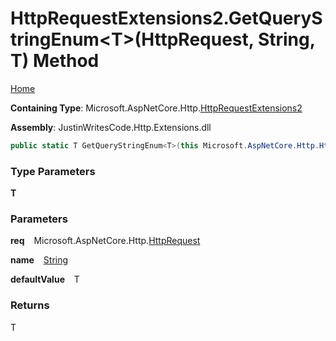 # HttpRequestExtensions2\.GetQueryStringEnum\<T\>\(HttpRequest, String, T\) Method

[Home](../../../../README.md)

**Containing Type**: Microsoft\.AspNetCore\.Http\.[HttpRequestExtensions2](../README.md)

**Assembly**: JustinWritesCode\.Http\.Extensions\.dll

```csharp
public static T GetQueryStringEnum<T>(this Microsoft.AspNetCore.Http.HttpRequest req, string name, T defaultValue = default) where T : struct, Enum
```

### Type Parameters

**T**

### Parameters

**req** &ensp; Microsoft\.AspNetCore\.Http\.[HttpRequest](https://docs.microsoft.com/en-us/dotnet/api/microsoft.aspnetcore.http.httprequest)

**name** &ensp; [String](https://docs.microsoft.com/en-us/dotnet/api/system.string)

**defaultValue** &ensp; T

### Returns

T

